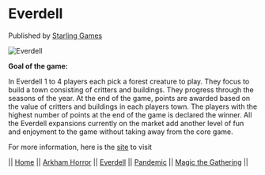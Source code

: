 # Everdell

Published by [Starling Games](https://starling-games-tt.squarespace.com/our-games)

![Everdell](https://cf.geekdo-images.com/fjE7V5LNq31yVEW_yuqI-Q__imagepage/img/ijYTk6KGtxLRdIvLsGar13ZHs4c=/fit-in/900x600/filters:no_upscale():strip_icc()/pic3918905.png)

**Goal of the game:**

In Everdell 1 to 4 players each pick a forest creature to play. They focus to build a town consisting of critters and buildings. They progress through the seasons of the year. At the end of the game, points are awarded based on the value of critters and buildings in each players town.  The players with the highest number of points at the end of the game is declared the winner.  All the Everdell expansions currently on the market add another level of fun and enjoyment to the game without taking away from the core game.

For more information, here is the [site](https://boardgamegeek.com/boardgame/199792/everdell) to visit

|| [Home](https://github.com/Dwalden2021/MarkdownOnGithub/blob/main/README.md) || 
[Arkham Horror](https://github.com/Dwalden2021/MarkdownOnGithub/blob/main/ArkhamHorror.md) || 
[Everdell](https://github.com/Dwalden2021/MarkdownOnGithub/blob/main/Everdell.md) || 
[Pandemic](https://github.com/Dwalden2021/MarkdownOnGithub/blob/main/Pandemic.md) || 
[Magic the Gathering](https://github.com/Dwalden2021/MarkdownOnGithub/blob/main/MTG.md) || 
